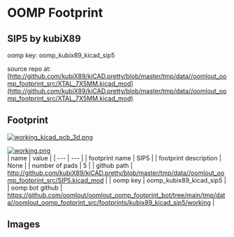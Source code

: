 # OOMP Footprint  
## SIP5  by kubiX89  
  
oomp key: oomp_kubix89_kicad_sip5  
  
source repo at: [http://github.com/kubiX89/kiCAD.pretty/blob/master/tmp/data//oomlout_oomp_footprint_src/XTAL_7X5MM.kicad_mod](http://github.com/kubiX89/kiCAD.pretty/blob/master/tmp/data//oomlout_oomp_footprint_src/XTAL_7X5MM.kicad_mod)  
## Footprint  
  
[![working_kicad_pcb_3d.png](working_kicad_pcb_3d_600.png)](working_kicad_pcb_3d.png)  
  
[![working.png](working_600.png)](working.png)  
| name | value | 
| --- | --- | 
| footprint name | SIP5 | 
| footprint description | None | 
| number of pads | 5 | 
| github path | http://github.com/kubiX89/kiCAD.pretty/blob/master/tmp/data//oomlout_oomp_footprint_src/SIP5.kicad_mod | 
| oomp key | oomp_kubix89_kicad_sip5 | 
| oomp bot github | https://github.com/oomlout/oomlout_oomp_footprint_bot/tree/main/tmp/data//oomlout_oomp_footprint_src/footprints/kubix89_kicad_sip5/working | 
## Images  
